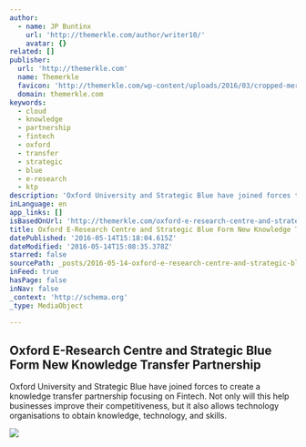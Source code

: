 ```yaml
---
author:
  - name: JP Buntinx
    url: 'http://themerkle.com/author/writer10/'
    avatar: {}
related: []
publisher:
  url: 'http://themerkle.com'
  name: Themerkle
  favicon: 'http://themerkle.com/wp-content/uploads/2016/03/cropped-merkle-white-1-192x192.png'
  domain: themerkle.com
keywords:
  - cloud
  - knowledge
  - partnership
  - fintech
  - oxford
  - transfer
  - strategic
  - blue
  - e-research
  - ktp
description: 'Oxford University and Strategic Blue have joined forces to create a knowledge transfer partnership focusing on Fintech. Not only will this help businesses improve their competitiveness, but it also allows technology organisations to obtain knowledge, technology, and skills.'
inLanguage: en
app_links: []
isBasedOnUrl: 'http://themerkle.com/oxford-e-research-centre-and-strategic-blue-form-new-knowledge-transfer-partnership/'
title: Oxford E-Research Centre and Strategic Blue Form New Knowledge Transfer Partnership
datePublished: '2016-05-14T15:18:04.615Z'
dateModified: '2016-05-14T15:08:35.378Z'
starred: false
sourcePath: _posts/2016-05-14-oxford-e-research-centre-and-strategic-blue-form-new-knowled.md
inFeed: true
hasPage: false
inNav: false
_context: 'http://schema.org'
_type: MediaObject

---
```

<article style=""><h1>Oxford E-Research Centre and Strategic Blue Form New Knowledge Transfer Partnership</h1><p>Oxford University and Strategic Blue have joined forces to create a knowledge transfer partnership focusing on Fintech. Not only will this help businesses improve their competitiveness, but it also allows technology organisations to obtain knowledge, technology, and skills.</p><img src="http://themerkle.com/wp-content/uploads/2016/05/oxford-e-research-Centre.jpg" /></article>